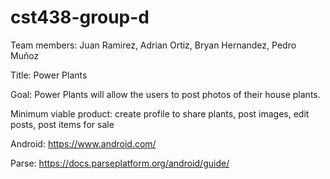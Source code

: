 # cst438-group-d

Team members: Juan Ramirez, Adrian Ortiz, Bryan Hernandez, Pedro Muñoz

Title: Power Plants

Goal: Power Plants will allow the users to post photos of their house plants.

Minimum viable product: create profile to share plants, post images, edit posts, post items for sale

Android: https://www.android.com/

Parse: https://docs.parseplatform.org/android/guide/
